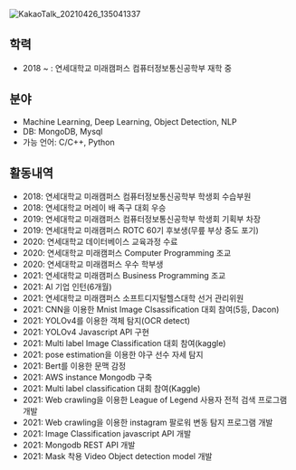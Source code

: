 ![KakaoTalk_20210426_135041337](https://user-images.githubusercontent.com/78187434/116030412-70a37d80-a696-11eb-98bf-c028f03dc0f3.jpg)
## 학력
- 2018 ~ : 연세대학교 미래캠퍼스 컴퓨터정보통신공학부 재학 중

## 분야
- Machine Learning, Deep Learning, Object Detection, NLP
- DB: MongoDB, Mysql
- 가능 언어: C/C++, Python

## 활동내역
- 2018: 연세대학교 미래캠퍼스 컴퓨터정보통신공학부 학생회 수습부원
- 2018: 연세대학교 머레이 배 족구 대회 우승
- 2019: 연세대학교 미래캠퍼스 컴퓨터정보통신공학부 학생회 기획부 차장
- 2019: 연세대학교 미래캠퍼스 ROTC 60기 후보생(무릎 부상 중도 포기)
- 2020: 연세대학교 데이터베이스 교육과정 수료
- 2020: 연세대학교 미래캠퍼스 Computer Programming 조교
- 2020: 연세대학교 미래캠퍼스 우수 학부생
- 2021: 연세대학교 미래캠퍼스 Business Programming 조교
- 2021: AI 기업 인턴(6개월)
- 2021: 연세대학교 미래캠퍼스 소프트디지털헬스대학 선거 관리위원
- 2021: CNN을 이용한 Mnist Image Clsassification 대회 참여(5등, Dacon)
- 2021: YOLOv4를 이용한 객체 탐지(OCR detect)
- 2021: YOLOv4 Javascript API 구현
- 2021: Multi label Image Classification 대회 참여(kaggle)
- 2021: pose estimation을 이용한 야구 선수 자세 탐지
- 2021: Bert를 이용한 문맥 감정 
- 2021: AWS instance Mongodb 구축
- 2021: Multi label classification 대회 참여(Kaggle)
- 2021: Web crawling을 이용한 League of Legend 사용자 전적 검색 프로그램 개발
- 2021: Web crawling을 이용한 instagram 팔로워 변동 탐지 프로그램 개발 
- 2021: Image Classification javascript API 개발
- 2021: Mongodb REST API 개발
- 2021: Mask 착용 Video Object detection model 개발
